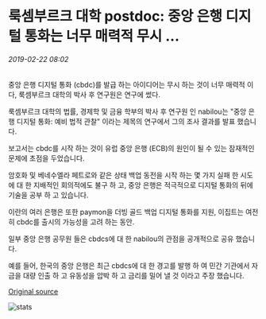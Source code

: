 # 룩셈부르크 대학 postdoc: 중앙 은행 디지털 통화는 너무 매력적 무시 ...

###### 2019-02-22 08:02

중앙 은행 디지털 통화 (cbdc)를 발급 하는 아이디어는 무시 하는 것이 너무 매력적 이다, 룩셈부르크 대학의 박사 후 연구원은 연구에 썼다.

룩셈부르크 대학의 법률, 경제학 및 금융 학부의 박사 후 연구원 인 nabilou는 "중앙 은행 디지털 통화: 예비 법적 관찰" 이라는 제목의 연구에서 그의 조사 결과를 발표 했습니다.

보고서는 cbdc를 시작 하는 것이 유럽 중앙 은행 (ECB)의 원인이 될 수 있는 잠재적인 문제에 초점을 두었습니다.

암호화 및 베네수엘라 페트로와 같은 상태 백업 동전을 시작 하는 몇 가지 실패 한 시도에 대 한 지배적인 회의적에도 불구 하 고, 중앙 은행은 적극적으로 디지털 통화의 뒤에 기술을 공부 하 고 있습니다.

이란의 여러 은행은 또한 paymon을 더빙 골드 백업 디지털 통화를 지원, 이집트는 여전히 cbdc를 출시의 가능성을 고려 하는 동안.

일부 중앙 은행 공무원 들은 cbdcs에 대 한 nabilou의 관점을 공개적으로 공유 했습니다.

예를 들어, 한국의 중앙 은행은 최근 cbdcs에 대 한 경고를 발행 하 여 민간 기관에서 자금을 대량 인출 하 고 유동성을 압박 하 고 금리를 밀어 낼 것 이라고 주장 했습니다.

[Original source](https://cointelegraph.com/news/luxembourg-university-postdoc-central-bank-digital-currencies-too-attractive-to-ignore)

![stats](https://c.statcounter.com/11760860/0/a89fa40b/1/ "stats")